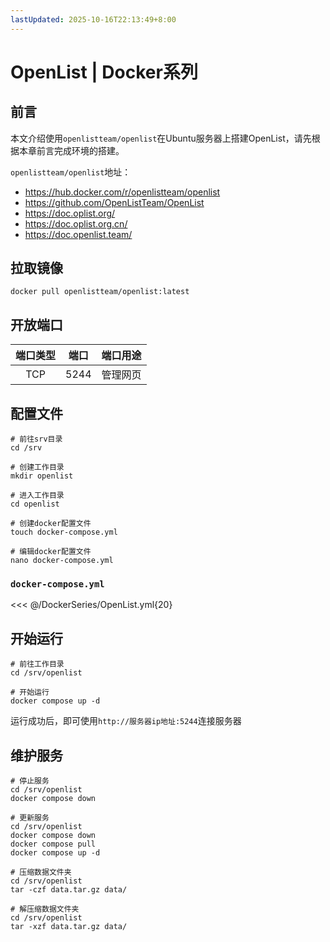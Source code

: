 ```yaml
---
lastUpdated: 2025-10-16T22:13:49+8:00
---
```


# OpenList | Docker系列

## 前言

本文介绍使用`openlistteam/openlist`在Ubuntu服务器上搭建OpenList，请先根据本章前言完成环境的搭建。

`openlistteam/openlist`地址：

- <https://hub.docker.com/r/openlistteam/openlist>
- <https://github.com/OpenListTeam/OpenList>
- <https://doc.oplist.org/>
- <https://doc.oplist.org.cn/>
- <https://doc.openlist.team/>

## 拉取镜像

```shell
docker pull openlistteam/openlist:latest
```

## 开放端口

| 端口类型 | 端口  | 端口用途 |
| :------: | :---: | :------: |
|   TCP    | 5244  | 管理网页 |

## 配置文件

```shell
# 前往srv目录
cd /srv

# 创建工作目录
mkdir openlist

# 进入工作目录
cd openlist

# 创建docker配置文件
touch docker-compose.yml

# 编辑docker配置文件
nano docker-compose.yml
```

### `docker-compose.yml`

<<< @/DockerSeries/OpenList.yml{20}

## 开始运行

```shell
# 前往工作目录
cd /srv/openlist

# 开始运行
docker compose up -d
```

运行成功后，即可使用`http://服务器ip地址:5244`连接服务器

## 维护服务

```shell
# 停止服务
cd /srv/openlist
docker compose down

# 更新服务
cd /srv/openlist
docker compose down
docker compose pull
docker compose up -d

# 压缩数据文件夹
cd /srv/openlist
tar -czf data.tar.gz data/

# 解压缩数据文件夹
cd /srv/openlist
tar -xzf data.tar.gz data/
```
